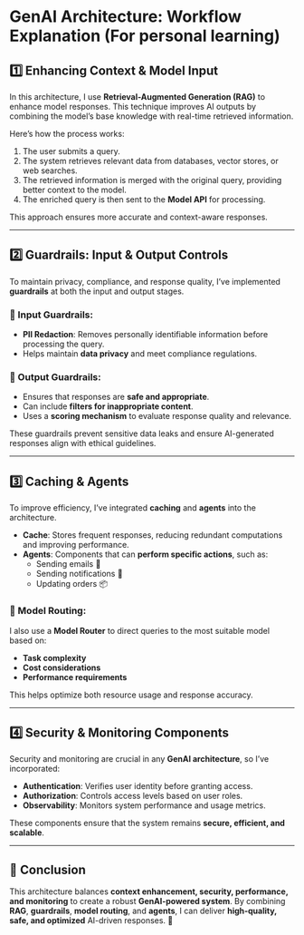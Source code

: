 # GenAI Architecture: Workflow Explanation (For personal learning)

## 1️⃣ Enhancing Context & Model Input

In this architecture, I use **Retrieval-Augmented Generation (RAG)** to enhance model responses. This technique improves AI outputs by combining the model’s base knowledge with real-time retrieved information.

Here’s how the process works:

1. The user submits a query.
2. The system retrieves relevant data from databases, vector stores, or web searches.
3. The retrieved information is merged with the original query, providing better context to the model.
4. The enriched query is then sent to the **Model API** for processing.

This approach ensures more accurate and context-aware responses.

---

## 2️⃣ Guardrails: Input & Output Controls

To maintain privacy, compliance, and response quality, I’ve implemented **guardrails** at both the input and output stages.

### 🔹 Input Guardrails:

- **PII Redaction**: Removes personally identifiable information before processing the query.
- Helps maintain **data privacy** and meet compliance regulations.

### 🔹 Output Guardrails:

- Ensures that responses are **safe and appropriate**.
- Can include **filters for inappropriate content**.
- Uses a **scoring mechanism** to evaluate response quality and relevance.

These guardrails prevent sensitive data leaks and ensure AI-generated responses align with ethical guidelines.

---

## 3️⃣ Caching & Agents

To improve efficiency, I’ve integrated **caching** and **agents** into the architecture.

- **Cache**: Stores frequent responses, reducing redundant computations and improving performance.
- **Agents**: Components that can **perform specific actions**, such as:
  - Sending emails 📧
  - Sending notifications 🔔
  - Updating orders 📦

### 🔹 Model Routing:

I also use a **Model Router** to direct queries to the most suitable model based on:

- **Task complexity**
- **Cost considerations**
- **Performance requirements**

This helps optimize both resource usage and response accuracy.

---

## 4️⃣ Security & Monitoring Components

Security and monitoring are crucial in any **GenAI architecture**, so I’ve incorporated:

- **Authentication**: Verifies user identity before granting access.
- **Authorization**: Controls access levels based on user roles.
- **Observability**: Monitors system performance and usage metrics.

These components ensure that the system remains **secure, efficient, and scalable**.

---

## 📌 Conclusion

This architecture balances **context enhancement, security, performance, and monitoring** to create a robust **GenAI-powered system**. By combining **RAG**, **guardrails**, **model routing**, and **agents**, I can deliver **high-quality, safe, and optimized** AI-driven responses. 🚀
